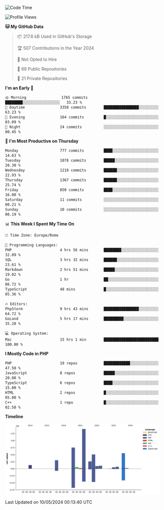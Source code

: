 <!--START_SECTION:waka-->
![Code Time](http://img.shields.io/badge/Code%20Time-5%2C036%20hrs%2051%20mins-blue)

![Profile Views](http://img.shields.io/badge/Profile%20Views-0-blue)

**🐱 My GitHub Data** 

> 📦 217.6 kB Used in GitHub's Storage 
 > 
> 🏆 507 Contributions in the Year 2024
 > 
> 🚫 Not Opted to Hire
 > 
> 📜 69 Public Repositories 
 > 
> 🔑 21 Private Repositories 
 > 
**I'm an Early 🐤** 

```text
🌞 Morning                1765 commits        ████████░░░░░░░░░░░░░░░░░   33.23 % 
🌆 Daytime                3358 commits        ████████████████░░░░░░░░░   63.23 % 
🌃 Evening                164 commits         █░░░░░░░░░░░░░░░░░░░░░░░░   03.09 % 
🌙 Night                  24 commits          ░░░░░░░░░░░░░░░░░░░░░░░░░   00.45 % 
```
📅 **I'm Most Productive on Thursday** 

```text
Monday                   777 commits         ████░░░░░░░░░░░░░░░░░░░░░   14.63 % 
Tuesday                  1078 commits        █████░░░░░░░░░░░░░░░░░░░░   20.30 % 
Wednesday                1218 commits        ██████░░░░░░░░░░░░░░░░░░░   22.93 % 
Thursday                 1367 commits        ██████░░░░░░░░░░░░░░░░░░░   25.74 % 
Friday                   850 commits         ████░░░░░░░░░░░░░░░░░░░░░   16.00 % 
Saturday                 11 commits          ░░░░░░░░░░░░░░░░░░░░░░░░░   00.21 % 
Sunday                   10 commits          ░░░░░░░░░░░░░░░░░░░░░░░░░   00.19 % 
```


📊 **This Week I Spent My Time On** 

```text
🕑︎ Time Zone: Europe/Rome

💬 Programming Languages: 
PHP                      4 hrs 56 mins       ████████░░░░░░░░░░░░░░░░░   32.89 % 
SQL                      3 hrs 32 mins       ██████░░░░░░░░░░░░░░░░░░░   23.61 % 
Markdown                 2 hrs 51 mins       █████░░░░░░░░░░░░░░░░░░░░   19.02 % 
Go                       1 hr                ██░░░░░░░░░░░░░░░░░░░░░░░   06.72 % 
TypeScript               48 mins             █░░░░░░░░░░░░░░░░░░░░░░░░   05.36 % 

🔥 Editors: 
PhpStorm                 9 hrs 43 mins       ████████████████░░░░░░░░░   64.72 % 
GoLand                   5 hrs 17 mins       █████████░░░░░░░░░░░░░░░░   35.28 % 

💻 Operating System: 
Mac                      15 hrs 1 min        █████████████████████████   100.00 % 
```

**I Mostly Code in PHP** 

```text
PHP                      19 repos            ████████████░░░░░░░░░░░░░   47.50 % 
JavaScript               8 repos             █████░░░░░░░░░░░░░░░░░░░░   20.00 % 
TypeScript               6 repos             ████░░░░░░░░░░░░░░░░░░░░░   15.00 % 
HTML                     2 repos             █░░░░░░░░░░░░░░░░░░░░░░░░   05.00 % 
C++                      1 repo              █░░░░░░░░░░░░░░░░░░░░░░░░   02.50 % 
```



**Timeline**

![Lines of Code chart](https://raw.githubusercontent.com/frnwtr/frnwtr/main/assets/bar_graph.png)


 Last Updated on 10/05/2024 00:13:40 UTC
<!--END_SECTION:waka-->